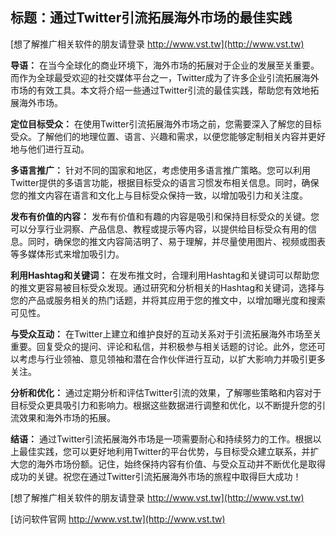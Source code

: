 ## **标题：通过Twitter引流拓展海外市场的最佳实践**

[想了解推广相关软件的朋友请登录 http://www.vst.tw](http://www.vst.tw)

**导语：**
在当今全球化的商业环境下，海外市场的拓展对于企业的发展至关重要。而作为全球最受欢迎的社交媒体平台之一，Twitter成为了许多企业引流拓展海外市场的有效工具。本文将介绍一些通过Twitter引流的最佳实践，帮助您有效地拓展海外市场。

**定位目标受众：**
在使用Twitter引流拓展海外市场之前，您需要深入了解您的目标受众。了解他们的地理位置、语言、兴趣和需求，以便您能够定制相关内容并更好地与他们进行互动。

**多语言推广：**
针对不同的国家和地区，考虑使用多语言推广策略。您可以利用Twitter提供的多语言功能，根据目标受众的语言习惯发布相关信息。同时，确保您的推文内容在语言和文化上与目标受众保持一致，以增加吸引力和关注度。

**发布有价值的内容：**
发布有价值和有趣的内容是吸引和保持目标受众的关键。您可以分享行业洞察、产品信息、教程或提示等内容，以提供给目标受众有用的信息。同时，确保您的推文内容简洁明了、易于理解，并尽量使用图片、视频或图表等多媒体形式来增加吸引力。

**利用Hashtag和关键词：**
在发布推文时，合理利用Hashtag和关键词可以帮助您的推文更容易被目标受众发现。通过研究和分析相关的Hashtag和关键词，选择与您的产品或服务相关的热门话题，并将其应用于您的推文中，以增加曝光度和搜索可见性。

**与受众互动：**
在Twitter上建立和维护良好的互动关系对于引流拓展海外市场至关重要。回复受众的提问、评论和私信，并积极参与相关话题的讨论。此外，您还可以考虑与行业领袖、意见领袖和潜在合作伙伴进行互动，以扩大影响力并吸引更多关注。

**分析和优化：**
通过定期分析和评估Twitter引流的效果，了解哪些策略和内容对于目标受众更具吸引力和影响力。根据这些数据进行调整和优化，以不断提升您的引流效果和海外市场的拓展。

**结语：**
通过Twitter引流拓展海外市场是一项需要耐心和持续努力的工作。根据以上最佳实践，您可以更好地利用Twitter的平台优势，与目标受众建立联系，并扩大您的海外市场份额。记住，始终保持内容有价值、与受众互动并不断优化是取得成功的关键。祝您在通过Twitter引流拓展海外市场的旅程中取得巨大成功！

[想了解推广相关软件的朋友请登录 http://www.vst.tw](http://www.vst.tw)


[访问软件官网 http://www.vst.tw](http://www.vst.tw)
